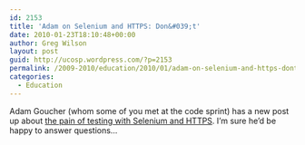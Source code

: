 ```yaml
---
id: 2153
title: 'Adam on Selenium and HTTPS: Don&#039;t'
date: 2010-01-23T18:10:48+00:00
author: Greg Wilson
layout: post
guid: http://ucosp.wordpress.com/?p=2153
permalink: /2009-2010/education/2010/01/adam-on-selenium-and-https-dont/
categories:
  - Education
---
```

Adam Goucher (whom some of you met at the code sprint) has a new post up about [the pain of testing with Selenium and HTTPS](http://adam.goucher.ca/?p=1365). I&#8217;m sure he&#8217;d be happy to answer questions&#8230;